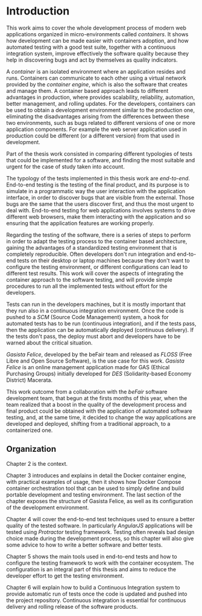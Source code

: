 # Introduction 

This work aims to cover the whole development process of modern web applications
organized in micro-environments called *containers*. It shows how development
can be made easier with containers adoption, and how automated testing with a
good test suite, together with a continuous integration system, improve
effectively the software quality because they help in discovering bugs and act
by themselves as quality indicators.

A *container* is an isolated environment where an application resides and runs.
Containers can communicate to each other using a virtual network provided by the
*container engine*, which is also the software that creates and manage them. A
container based approach leads to different advantages in production, where
provides scalability, reliability, automation, better management, and rolling
updates. For the developers, containers can be used to obtain a development
environment similar to the production one, eliminating the disadvantages arising
from the differences between these two environments, such as bugs related to
different versions of one or more application components. For example the web
server application used in production could be different (or a different
version) from that used in development.

Part of the thesis work consisted in comparing different typologies of tests
that could be implemented for a software, and finding the most suitable and
urgent for the case of study taken into account.

The typology of the tests implemented in this thesis work are *end-to-end*.
End-to-end testing is the testing of the final product, and its purpose is to
simulate in a programmatic way the user interaction with the application
interface, in order to discover bugs that are visible from the external. Those
bugs are the same that the users discover first, and thus the most urgent to
deal with. End-to-end testing for web applications involves systems to drive
different web browsers, make them interacting with the application and so
ensuring that the application features are working properly.

Regarding the testing of the software, there is a series of steps to perform in
order to adapt the testing process to the container based architecture, gaining
the advantages of a standardized testing environment that is completely
reproducible. Often developers don't run integration and end-to-end tests on
their desktop or laptop machines because they don't want to configure the
testing environment, or different configurations can lead to different test
results. This work will cover the aspects of integrating the container approach
to the software testing, and will provide simple procedures to run all the
implemented tests without effort for the developers.

Tests can run in the developers machines, but it is mostly important that they
run also in a continuous integration environment. Once the code is pushed to a
*SCM* (Source Code Management) system, a hook for automated tests has to be run
(continuous integration), and if the tests pass, then the application can be
automatically deployed (continuous delivery). If the tests don't pass, the
deploy must abort and developers have to be warned about the critical situation.

*Gasista Felice*, developed by the beFair team and released as *FLOSS* (Free
Libre and Open Source Software), is the use case for this work.  *Gasista
Felice* is an online management application made for GAS (Ethical Purchasing
Groups) initially developed for *DES* (Solidarity-based Economy District)
Macerata.

This work outcome from a collaboration with the *beFair* software development
team, that begun at the firsts months of this year, when the team realized that
a boost in the quality of the development process and final product could be
obtained with the application of automated software testing, and, at the same
time, it decided to change the way applications are developed and deployed,
shifting from a traditional approach, to a containerized one.

## Organization

Chapter 2 is the context.

Chapter 3 introduces and explains in detail the Docker container engine, with
practical examples of usage, then it shows how Docker Compose container
orchestration tool that can be used to simply define and build portable
development and testing environment. The last section of the chapter exposes the
structure of Gasista Felice, as well as its configuration of the development
environment.

Chapter 4 will cover the end-to-end test techniques used to ensure a better
quality of the tested software. In particularly *AngularJS* applications will be
tested using *Protractor* testing framework. Testing often reveals bad design
choice made during the development process, so this chapter will also give some
advice to how to write a better software and better tests.

Chapter 5 shows the main tools used in end-to-end tests and how to configure the
testing framework to work with the container ecosystem. The configuration is an
integral part of this thesis and aims to reduce the developer effort to get the
testing environment.

Chapter 6 will explain how to build a Continuous Integration system to provide
automatic run of tests once the code is updated and pushed into the project
repository. Continuous integration is essential for continuous delivery and
rolling release of the software products.
